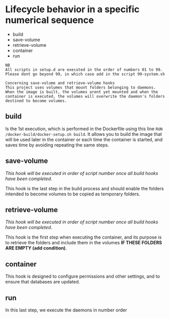 # Lifecycle behavior in a specific numerical sequence

- build
- save-volume
- retrieve-volume
- container
- run


```
NB
All scripts in setup.d are executed in the order of numbers 01 to 99. Please dont go beyond 99, in which case add in the script 99-system.sh

Concerning save-volume and retrieve-volume hooks
This project uses volumes that mount folders belonging to daemons. When the image is built, the volumes arent yet mounted and when the container is executed, the volumes will overwrite the daemon's folders destined to become volumes.
```

## build
Is the 1st execution, which is performed in the Dockerfile using this line `RUN /docker-build/docker-setup.sh build`.
It allows you to build the image that will be used later in the container or each time the container is started, and saves time by avoiding repeating the same steps.


## save-volume

*This hook will be executed in order of script number once all build hooks have been completed*.

This hook is the last step in the build process and should enable the folders intended to become volumes to be copied as temporary folders.


## retrieve-volume

*This hook will be executed in order of script number once all build hooks have been completed*.

This hook is the first step when executing the container, and its purpose is to retrieve the folders and include them in the volumes **IF THESE FOLDERS ARE EMPTY (add condition)**.


## container

This hook is designed to configure permissions and other settings, and to ensure that databases are updated.


## run

In this last step, we execute the daemons in number order

